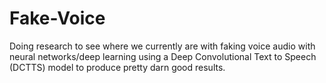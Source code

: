 # Fake-Voice
Doing research to see where we currently are with faking voice audio with neural networks/deep learning using a Deep Convolutional Text to Speech (DCTTS) model to produce pretty darn good results.
